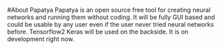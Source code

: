 #About Papatya
Papatya is an open source free tool for creating neural networks and running them without coding. It will be fully GUI based and could be usable by any user even if the user never tried neural networks before. Tensorflow2 Keras will be used on the backside. It is on development right now.
